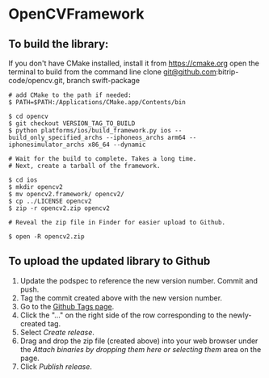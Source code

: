 # OpenCVFramework

## To build the library:

If you don't have CMake installed, install it from https://cmake.org
open the terminal to build from the command line
clone git@github.com:bitrip-code/opencv.git, branch swift-package

```
# add CMake to the path if needed:
$ PATH=$PATH:/Applications/CMake.app/Contents/bin

$ cd opencv
$ git checkout VERSION_TAG_TO_BUILD
$ python platforms/ios/build_framework.py ios --build_only_specified_archs --iphoneos_archs arm64 --iphonesimulator_archs x86_64 --dynamic

# Wait for the build to complete. Takes a long time.
# Next, create a tarball of the framework.

$ cd ios
$ mkdir opencv2
$ mv opencv2.framework/ opencv2/
$ cp ../LICENSE opencv2
$ zip -r opencv2.zip opencv2

# Reveal the zip file in Finder for easier upload to Github.

$ open -R opencv2.zip
```

## To upload the updated library to Github

1. Update the podspec to reference the new version number. Commit and push.
1. Tag the commit created above with the new version number.
1. Go to the [Github Tags page](https://github.com/bitrip-code/OpenCVFramework/tags).
1. Click the "..." on the right side of the row corresponding to the newly-created tag.
1. Select _Create release_.
1. Drag and drop the zip file (created above) into your web browser under the _Attach binaries by dropping them here or selecting them_ area on the page.
1. Click _Publish release_.

